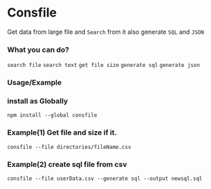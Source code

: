 # Consfile

Get data from large file and `Search` from it also generate `SQL` and `JSON` 

### What you can do?
 
`search file`
`search text`
`get file size`
`generate sql`
`generate json`

### Usage/Example
  
### install as Globally

`npm install --global consfile`

### Example(1) Get file and size if it. 

`consfile --file directories/fileName.csv`

### Example(2) create sql file from csv

`consfile --file userData.csv --generate sql --output newsql.sql`
